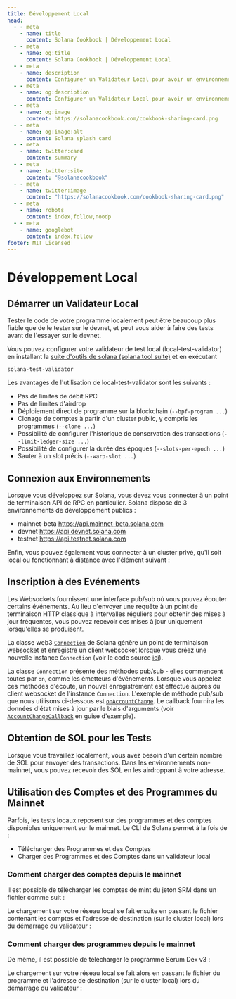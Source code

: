 ```yaml
---
title: Développement Local
head:
  - - meta
    - name: title
      content: Solana Cookbook | Développement Local
  - - meta
    - name: og:title
      content: Solana Cookbook | Développement Local
  - - meta
    - name: description
      content: Configurer un Validateur Local pour avoir un environnement de développement local et faire un Airdrop de SOL. Découvrez le Développement Local et d'autres références pour Construire sur Solana dans le Solana cookbook.
  - - meta
    - name: og:description
      content: Configurer un Validateur Local pour avoir un environnement de développement local et faire un Airdrop de SOL. Découvrez le Développement Local et d'autres références pour Construire sur Solana dans le Solana cookbook.
  - - meta
    - name: og:image
      content: https://solanacookbook.com/cookbook-sharing-card.png
  - - meta
    - name: og:image:alt
      content: Solana splash card
  - - meta
    - name: twitter:card
      content: summary
  - - meta
    - name: twitter:site
      content: "@solanacookbook"
  - - meta
    - name: twitter:image
      content: "https://solanacookbook.com/cookbook-sharing-card.png"
  - - meta
    - name: robots
      content: index,follow,noodp
  - - meta
    - name: googlebot
      content: index,follow
footer: MIT Licensed
---
```


# Développement Local

## Démarrer un Validateur Local

Tester le code de votre programme localement peut être beaucoup plus fiable que de le tester sur le devnet, et peut vous aider à faire des tests avant de l'essayer sur le devnet.

Vous pouvez configurer votre validateur de test local (local-test-validator) en installant la [suite d'outils de solana (solana tool suite)](/getting-started/installation.md#installer-cli)
et en exécutant

```console
solana-test-validator
```

Les avantages de l'utilisation de local-test-validator sont les suivants :

- Pas de limites de débit RPC
- Pas de limites d'airdrop
- Déploiement direct de programme sur la blockchain (`--bpf-program ...`)
- Clonage de comptes à partir d'un cluster public, y compris les programmes (`--clone ...`)
- Possibilité de configurer l'historique de conservation des transactions (`--limit-ledger-size ...`)
- Possibilité de configurer la durée des époques (`--slots-per-epoch ...`)
- Sauter à un slot précis (`--warp-slot ...`)

## Connexion aux Environnements

Lorsque vous développez sur Solana, vous devez vous connecter à un point de terminaison API de RPC en particulier. Solana dispose de 3 environnements de développement publics :
- mainnet-beta https://api.mainnet-beta.solana.com
- devnet https://api.devnet.solana.com
- testnet https://api.testnet.solana.com

<SolanaCodeGroup>
  <SolanaCodeGroupItem title="TS" active>

  <template v-slot:default>

@[code](@/code/local-development/connecting-cluster/connecting-cluster.en.ts)

  </template>

  <template v-slot:preview>

@[code](@/code/local-development/connecting-cluster/connecting-cluster.preview.en.ts)

  </template>

  </SolanaCodeGroupItem>

  <SolanaCodeGroupItem title="Python">

  <template v-slot:default>

@[code](@/code/local-development/connecting-cluster/connecting-cluster.en.py)

  </template>

  <template v-slot:preview>

@[code](@/code/local-development/connecting-cluster/connecting-cluster.preview.en.py)

  </template>

  </SolanaCodeGroupItem>

  <SolanaCodeGroupItem title="C++">

  <template v-slot:default>

@[code](@/code/local-development/connecting-cluster/connecting-cluster.en.cpp)

  </template>

  <template v-slot:preview>

@[code](@/code/local-development/connecting-cluster/connecting-cluster.preview.en.cpp)

  </template>

  </SolanaCodeGroupItem>

  <SolanaCodeGroupItem title="Rust">

  <template v-slot:default>

@[code](@/code/local-development/connecting-cluster/connecting-cluster.en.rs)

  </template>

  <template v-slot:preview>

@[code](@/code/local-development/connecting-cluster/connecting-cluster.preview.en.rs)

  </template>

  </SolanaCodeGroupItem>
  <SolanaCodeGroupItem title="CLI">
  <template v-slot:default>

@[code](@/code/local-development/connecting-cluster/connecting-cluster.en.sh)

  </template>

  <template v-slot:preview>

@[code](@/code/local-development/connecting-cluster/connecting-cluster.en.sh)

  </template>
  </SolanaCodeGroupItem>

</SolanaCodeGroup>

Enfin, vous pouvez également vous connecter à un cluster privé, qu'il soit local ou fonctionnant à distance avec l'élément suivant :

<SolanaCodeGroup>
  <SolanaCodeGroupItem title="TS" active>

  <template v-slot:default>

@[code](@/code/local-development/connecting-private-cluster/connecting-private-cluster.en.ts)

  </template>

  <template v-slot:preview>

@[code](@/code/local-development/connecting-private-cluster/connecting-private-cluster.preview.en.ts)

  </template>

  </SolanaCodeGroupItem>

  <SolanaCodeGroupItem title="Python">

  <template v-slot:default>

@[code](@/code/local-development/connecting-private-cluster/connecting-private-cluster.en.py)

  </template>

  <template v-slot:preview>

@[code](@/code/local-development/connecting-private-cluster/connecting-private-cluster.preview.en.py)

  </template>

  </SolanaCodeGroupItem>

  <SolanaCodeGroupItem title="C++">

  <template v-slot:default>

@[code](@/code/local-development/connecting-private-cluster/connecting-private-cluster.en.cpp)

  </template>

  <template v-slot:preview>

@[code](@/code/local-development/connecting-private-cluster/connecting-private-cluster.preview.en.cpp)

  </template>

  </SolanaCodeGroupItem>

  <SolanaCodeGroupItem title="Rust">

  <template v-slot:default>

@[code](@/code/local-development/connecting-private-cluster/connecting-private-cluster.en.rs)

  </template>

  <template v-slot:preview>

@[code](@/code/local-development/connecting-private-cluster/connecting-private-cluster.preview.en.rs)

  </template>

  </SolanaCodeGroupItem>

  <SolanaCodeGroupItem title="CLI">
  <template v-slot:default>

@[code](@/code/local-development/connecting-private-cluster/connecting-private-cluster.en.sh)

  </template>

  <template v-slot:preview>

@[code](@/code/local-development/connecting-private-cluster/connecting-private-cluster.en.sh)

  </template>
  </SolanaCodeGroupItem>

</SolanaCodeGroup>

## Inscription à des Evénements

Les Websockets fournissent une interface pub/sub où vous pouvez écouter certains événements. Au lieu d'envoyer une requête à un point de terminaison HTTP classique à intervalles réguliers pour obtenir des mises à jour fréquentes, vous pouvez recevoir ces mises à jour uniquement lorsqu'elles se produisent.

La classe web3 [`Connection`](https://solana-labs.github.io/solana-web3.js/classes/Connection.html) de Solana génère un point de terminaison websocket et enregistre un client websocket lorsque vous créez une nouvelle instance `Connection` (voir le code source [ici](https://github.com/solana-labs/solana-web3.js/blob/45923ca00e4cc1ed079d8e55ecbee83e5b4dc174/src/connection.ts#L2100)).

La classe `Connection` présente des méthodes pub/sub - elles commencent toutes par `on`, comme les émetteurs d'événements. Lorsque vous appelez ces méthodes d'écoute, un nouvel enregistrement est effectué auprès du client websocket de l'instance `Connection`. L'exemple de méthode pub/sub que nous utilisons ci-dessous est [`onAccountChange`](https://solana-labs.github.io/solana-web3.js/classes/Connection.html#onAccountChange). Le callback fournira les données d'état mises à jour par le biais d'arguments (voir [`AccountChangeCallback`](https://solana-labs.github.io/solana-web3.js/modules.html#AccountChangeCallback) en guise d'exemple).

<SolanaCodeGroup>
  <SolanaCodeGroupItem title="TS" active>

  <template v-slot:default>

@[code](@/code/local-development/connecting-websocket/connecting-websocket.en.ts)

  </template>

  <template v-slot:preview>

@[code](@/code/local-development/connecting-websocket/connecting-websocket.preview.en.ts)

  </template>

  </SolanaCodeGroupItem>

  <SolanaCodeGroupItem title="Python">

  <template v-slot:default>

@[code](@/code/local-development/connecting-websocket/connecting-websocket.en.py)

  </template>

  <template v-slot:preview>

@[code](@/code/local-development/connecting-websocket/connecting-websocket.preview.en.py)

  </template>

  </SolanaCodeGroupItem>

  <SolanaCodeGroupItem title="C++">

  <template v-slot:default>

@[code](@/code/local-development/connecting-websocket/connecting-websocket.en.cpp)

  </template>

  <template v-slot:preview>

@[code](@/code/local-development/connecting-websocket/connecting-websocket.preview.en.cpp)

  </template>

  </SolanaCodeGroupItem>

  <SolanaCodeGroupItem title="Rust">

  <template v-slot:default>

@[code](@/code/local-development/connecting-websocket/connecting-websocket.en.rs)

  </template>

  <template v-slot:preview>

@[code](@/code/local-development/connecting-websocket/connecting-websocket.preview.en.rs)

  </template>

  </SolanaCodeGroupItem>
</SolanaCodeGroup>

## Obtention de SOL pour les Tests

Lorsque vous travaillez localement, vous avez besoin d'un certain nombre de SOL pour envoyer des transactions. Dans les environnements non-mainnet, vous pouvez recevoir des SOL en les airdroppant à votre adresse.

<SolanaCodeGroup>
  <SolanaCodeGroupItem title="TS" active>

  <template v-slot:default>

@[code](@/code/local-development/airdropping-sol/airdropping-sol.en.ts)

  </template>

  <template v-slot:preview>

@[code](@/code/local-development/airdropping-sol/airdropping-sol.preview.en.ts)

  </template>
  </SolanaCodeGroupItem>

  <SolanaCodeGroupItem title="Python">

  <template v-slot:default>

@[code](@/code/local-development/airdropping-sol/airdropping-sol.en.py)

  </template>

  <template v-slot:preview>

@[code](@/code/local-development/airdropping-sol/airdropping-sol.preview.en.py)

  </template>

  </SolanaCodeGroupItem>

  <SolanaCodeGroupItem title="C++">

  <template v-slot:default>

@[code](@/code/local-development/airdropping-sol/airdropping-sol.en.cpp)

  </template>

  <template v-slot:preview>

@[code](@/code/local-development/airdropping-sol/airdropping-sol.preview.en.cpp)

  </template>

  </SolanaCodeGroupItem>

  <SolanaCodeGroupItem title="Rust">
  <template v-slot:default>

@[code](@/code/local-development/airdropping-sol/airdropping-sol.en.rs)

  </template>

  <template v-slot:preview>

@[code](@/code/local-development/airdropping-sol/airdropping-sol.preview.en.rs)

  </template>
  </SolanaCodeGroupItem>

  <SolanaCodeGroupItem title="CLI">
  <template v-slot:default>

@[code](@/code/local-development/airdropping-sol/airdropping-sol.en.sh)

  </template>

  <template v-slot:preview>

@[code](@/code/local-development/airdropping-sol/airdropping-sol.preview.en.sh)

  </template>
  </SolanaCodeGroupItem>

</SolanaCodeGroup>

## Utilisation des Comptes et des Programmes du Mainnet

Parfois, les tests locaux reposent sur des programmes et des comptes disponibles uniquement sur le mainnet. Le CLI de Solana permet à la fois de :
* Télécharger des Programmes et des Comptes
* Charger des Programmes et des Comptes dans un validateur local

### Comment charger des comptes depuis le mainnet

Il est possible de télécharger les comptes de mint du jeton SRM dans un fichier comme suit :

<SolanaCodeGroup>
  <SolanaCodeGroupItem title="CLI">
  <template v-slot:default>

@[code](@/code/local-development/using-mainnet-accounts/dump-accounts.en.sh)

  </template>

  <template v-slot:preview>

@[code](@/code/local-development/using-mainnet-accounts/dump-accounts.preview.en.sh)

  </template>
  </SolanaCodeGroupItem>

</SolanaCodeGroup>

Le chargement sur votre réseau local se fait ensuite en passant le fichier contenant les comptes et l'adresse de destination (sur le cluster local) lors du démarrage du validateur :

<SolanaCodeGroup>
  <SolanaCodeGroupItem title="CLI">
  <template v-slot:preview>

@[code](@/code/local-development/using-mainnet-accounts/load-accounts.preview.en.sh)

  </template>

  <template v-slot:default>

@[code](@/code/local-development/using-mainnet-accounts/load-accounts.en.sh)

  </template>

  </SolanaCodeGroupItem>

</SolanaCodeGroup>

### Comment charger des programmes depuis le mainnet

De même, il est possible de télécharger le programme Serum Dex v3 :

<SolanaCodeGroup>
  <SolanaCodeGroupItem title="CLI">
  <template v-slot:default>

@[code](@/code/local-development/using-mainnet-accounts/dump-programs.en.sh)

  </template>

  <template v-slot:preview>

@[code](@/code/local-development/using-mainnet-accounts/dump-programs.preview.en.sh)

  </template>
  </SolanaCodeGroupItem>

</SolanaCodeGroup>

Le chargement sur votre réseau local se fait alors en passant le fichier du programme et l'adresse de destination (sur le cluster local) lors du démarrage du validateur :

<SolanaCodeGroup>
  <SolanaCodeGroupItem title="CLI">
  <template v-slot:preview>

@[code](@/code/local-development/using-mainnet-accounts/load-programs.preview.en.sh)

  </template>

  <template v-slot:default>

@[code](@/code/local-development/using-mainnet-accounts/load-programs.en.sh)

  </template>

  </SolanaCodeGroupItem>

</SolanaCodeGroup>

